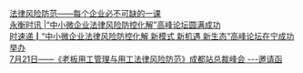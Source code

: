   
[法律风险防范——每个企业必不可缺的一课](http://www.dianyue.me/archives/087/269f9wyk7vp79bg6/)  
[永衡时讯 |“中小微企业法律风险防控化解”高峰论坛圆满成功](http://www.dianyue.me/archives/502/9ixsry7sr3phgfnl/)  
[时速递┃“中小微企业法律风险防控化解 新模式 新机遇 新生态”高峰论坛在宁成功举办](http://www.dianyue.me/archives/521/bcj5dxbskkx0v4qz/)  
[7月21日——《老板用工管理与用工法律风险防范》成都站总裁峰会 ---邀请函](http://www.dianyue.me/archives/808/ebq6guw4g4eaey52/)